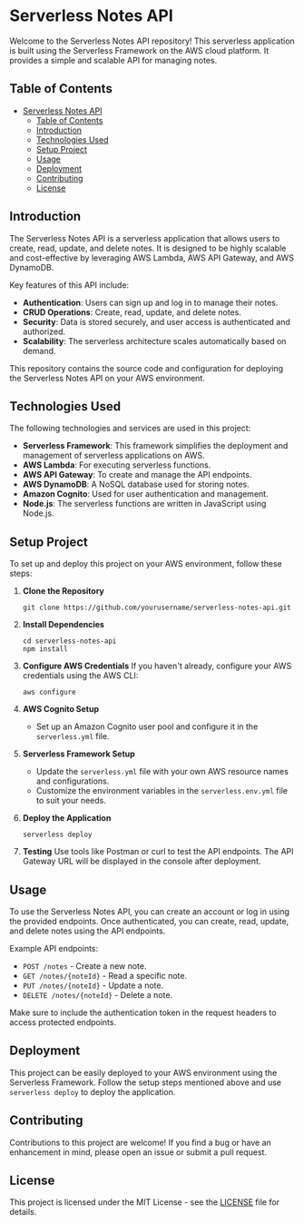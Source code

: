 # Serverless Notes API

Welcome to the Serverless Notes API repository! This serverless application is built using the Serverless Framework on the AWS cloud platform. It provides a simple and scalable API for managing notes.

## Table of Contents
- [Serverless Notes API](#serverless-notes-api)
  - [Table of Contents](#table-of-contents)
  - [Introduction](#introduction)
  - [Technologies Used](#technologies-used)
  - [Setup Project](#setup-project)
  - [Usage](#usage)
  - [Deployment](#deployment)
  - [Contributing](#contributing)
  - [License](#license)

## Introduction

The Serverless Notes API is a serverless application that allows users to create, read, update, and delete notes. It is designed to be highly scalable and cost-effective by leveraging AWS Lambda, AWS API Gateway, and AWS DynamoDB.

Key features of this API include:
- **Authentication**: Users can sign up and log in to manage their notes.
- **CRUD Operations**: Create, read, update, and delete notes.
- **Security**: Data is stored securely, and user access is authenticated and authorized.
- **Scalability**: The serverless architecture scales automatically based on demand.

This repository contains the source code and configuration for deploying the Serverless Notes API on your AWS environment.

## Technologies Used

The following technologies and services are used in this project:

- **Serverless Framework**: This framework simplifies the deployment and management of serverless applications on AWS.
- **AWS Lambda**: For executing serverless functions.
- **AWS API Gateway**: To create and manage the API endpoints.
- **AWS DynamoDB**: A NoSQL database used for storing notes.
- **Amazon Cognito**: Used for user authentication and management.
- **Node.js**: The serverless functions are written in JavaScript using Node.js.

## Setup Project

To set up and deploy this project on your AWS environment, follow these steps:

1. **Clone the Repository**
   ```
   git clone https://github.com/yourusername/serverless-notes-api.git
   ```

2. **Install Dependencies**
   ```
   cd serverless-notes-api
   npm install
   ```

3. **Configure AWS Credentials**
   If you haven't already, configure your AWS credentials using the AWS CLI:
   ```
   aws configure
   ```

4. **AWS Cognito Setup**
   - Set up an Amazon Cognito user pool and configure it in the `serverless.yml` file.

5. **Serverless Framework Setup**
   - Update the `serverless.yml` file with your own AWS resource names and configurations.
   - Customize the environment variables in the `serverless.env.yml` file to suit your needs.

6. **Deploy the Application**
   ```
   serverless deploy
   ```

7. **Testing**
   Use tools like Postman or curl to test the API endpoints. The API Gateway URL will be displayed in the console after deployment.

## Usage

To use the Serverless Notes API, you can create an account or log in using the provided endpoints. Once authenticated, you can create, read, update, and delete notes using the API endpoints.

Example API endpoints:
- `POST /notes` - Create a new note.
- `GET /notes/{noteId}` - Read a specific note.
- `PUT /notes/{noteId}` - Update a note.
- `DELETE /notes/{noteId}` - Delete a note.

Make sure to include the authentication token in the request headers to access protected endpoints.

## Deployment

This project can be easily deployed to your AWS environment using the Serverless Framework. Follow the setup steps mentioned above and use `serverless deploy` to deploy the application.

## Contributing

Contributions to this project are welcome! If you find a bug or have an enhancement in mind, please open an issue or submit a pull request.

## License

This project is licensed under the MIT License - see the [LICENSE](LICENSE) file for details.